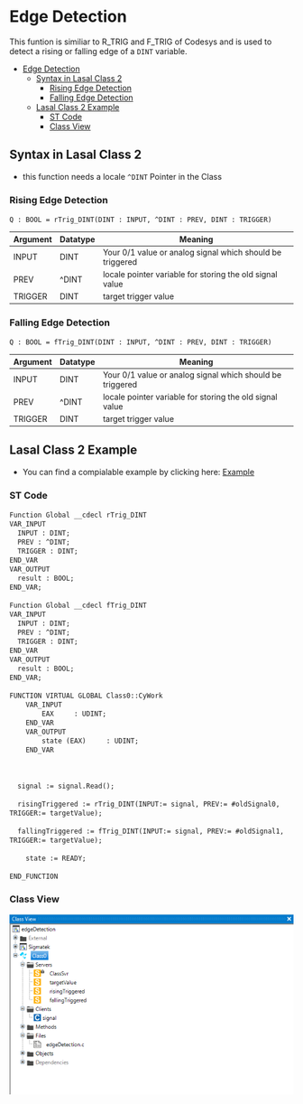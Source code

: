 # Edge Detection
This funtion is similiar to R_TRIG and F_TRIG of Codesys and is used to detect a rising or falling edge of a ```DINT``` variable. 


- [Edge Detection](#edge-detection)
  - [Syntax in Lasal Class 2](#syntax-in-lasal-class-2)
    - [Rising Edge Detection](#rising-edge-detection)
    - [Falling Edge Detection](#falling-edge-detection)
  - [Lasal Class 2 Example](#lasal-class-2-example)
    - [ST Code](#st-code)
    - [Class View](#class-view)

## Syntax in Lasal Class 2
* this function needs a locale ```^DINT``` Pointer in the Class

### Rising Edge Detection
```
Q : BOOL = rTrig_DINT(DINT : INPUT, ^DINT : PREV, DINT : TRIGGER)
```

| Argument | Datatype | Meaning |
| ------------- | ------------- | ------------- |
| INPUT  | DINT | Your 0/1 value or analog signal which should be triggered |
| PREV  | ^DINT  | locale pointer variable for storing the old signal value  |
| TRIGGER  | DINT  | target trigger value |

### Falling Edge Detection
```
Q : BOOL = fTrig_DINT(DINT : INPUT, ^DINT : PREV, DINT : TRIGGER)
```

| Argument | Datatype | Meaning |
| ------------- | ------------- | ------------- |
| INPUT  | DINT | Your 0/1 value or analog signal which should be triggered |
| PREV  | ^DINT  | locale pointer variable for storing the old signal value  |
| TRIGGER  | DINT  | target trigger value |



## Lasal Class 2 Example
* You can find a compialable example by clicking here: [Example](https://github.com/Jumag-Dampferzeuger-GmbH/SIGMATEK-Jumag-Utils-Examples/tree/main/edgeDetection)

### ST Code

```
Function Global __cdecl rTrig_DINT
VAR_INPUT
  INPUT : DINT;
  PREV : ^DINT;
  TRIGGER : DINT;
END_VAR
VAR_OUTPUT
  result : BOOL;
END_VAR;

Function Global __cdecl fTrig_DINT
VAR_INPUT
  INPUT : DINT;
  PREV : ^DINT;
  TRIGGER : DINT;
END_VAR
VAR_OUTPUT
  result : BOOL;
END_VAR;

FUNCTION VIRTUAL GLOBAL Class0::CyWork
	VAR_INPUT
		EAX 	: UDINT;
	END_VAR
	VAR_OUTPUT
		state (EAX) 	: UDINT;
	END_VAR
  

  
  signal := signal.Read();
  
  risingTriggered := rTrig_DINT(INPUT:= signal, PREV:= #oldSignal0, TRIGGER:= targetValue);

  fallingTriggered := fTrig_DINT(INPUT:= signal, PREV:= #oldSignal1, TRIGGER:= targetValue);
  
	state := READY;

END_FUNCTION

```


### Class View
![Alt text](img/image-1.png)